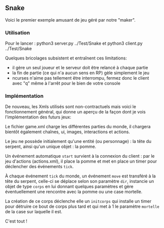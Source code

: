## Snake

Voici le premier exemple amusant de jeu géré par notre "maker".

### Utilisation

Pour le lancer :
    python3 server.py ../Test/Snake
et
    python3 client.py ../Test/Snake

Quelques bricolages subsistent et entraînent ces limitations:
- il gère un seul joueur et le serveur doit être relancé à chaque partie
- la fin de partie (ce qui n'a aucun sens en RP) gèle simplement le jeu
- ncurses n'aime pas tellement être interrompu, fermez donc le client avec "q" même à l'arrêt pour le bien de votre console

### Implémentation

De nouveau, les Xmls utilisés sont non-contractuels mais voici le fonctionnement général, qui donne un aperçu de la façon dont je vois l'implémentation des futurs jeux:

Le fichier game.xml charge les différentes parties du monde, il chargera bientôt également chaînes, ui, images, interactions et actions.

Le jeu ne possède initialement qu'une entité (ou personnage) : la tête du serpent, ainsi qu'un unique objet : la pomme.

Un événement automatique `start` survient à la connexion du client : par le jeu d'actions (actions.xml), il place la pomme et met en place un timer pour déclencher des événements `tick`.

À chaque événement `tick` du monde, un événement `move` est transféré à la tête du serpent, celle-ci se déplace selon son paramètre `dir`, instancie un objet de type `corps` en lui donnant quelques paramètres et gère éventuellement une rencontre avec la pomme ou une case mortelle.

La création de ce corps déclenche elle un `initcorps` qui installe un timer pour détruire ce bout de corps plus tard et qui met à 1 le paramètre `mortelle` de la case sur laquelle il est.

C'est tout !

